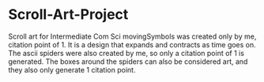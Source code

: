 # Scroll-Art-Project
Scroll art for Intermediate Com Sci
movingSymbols was created only by me, citation point of 1. It is a design that expands and contracts as time goes on. 
The ascii spiders were also created by me, so only a citation point of 1 is generated. 
The boxes around the spiders can also be considered art, and they also only generate 1 citation point. 
